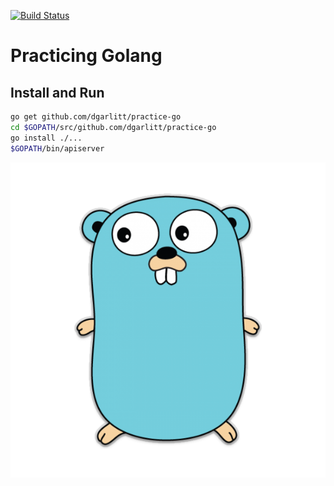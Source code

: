 [![Build Status](https://travis-ci.org/dgarlitt/practice-go.svg)](https://travis-ci.org/dgarlitt/practice-go)

# Practicing Golang

## Install and Run

```sh
go get github.com/dgarlitt/practice-go
cd $GOPATH/src/github.com/dgarlitt/practice-go
go install ./...
$GOPATH/bin/apiserver
```

![Golang Gopher Logo](https://raw.githubusercontent.com/dgarlitt/image-repo/master/tech-logos/golang-gopher.png)
